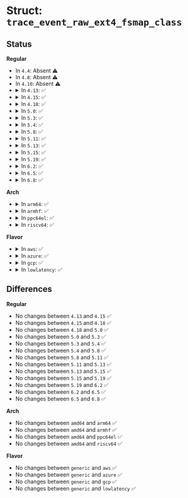 # Struct: <code>trace_event_raw_ext4_fsmap_class</code>

## Status
<b>Regular</b>
<ul>
<li>
In <code>4.4</code>: Absent ⚠️
</li>
<li>
In <code>4.8</code>: Absent ⚠️
</li>
<li>
In <code>4.10</code>: Absent ⚠️
</li>
<li>
<details>
<summary>In <code>4.13</code>: ✅</summary>

```c
struct trace_event_raw_ext4_fsmap_class {
    struct trace_entry ent;
    dev_t dev;
    dev_t keydev;
    u32 agno;
    u64 bno;
    u64 len;
    u64 owner;
    char __data[0];
};
```
</details>
</li>
<li>
<details>
<summary>In <code>4.15</code>: ✅</summary>

```c
struct trace_event_raw_ext4_fsmap_class {
    struct trace_entry ent;
    dev_t dev;
    dev_t keydev;
    u32 agno;
    u64 bno;
    u64 len;
    u64 owner;
    char __data[0];
};
```
</details>
</li>
<li>
<details>
<summary>In <code>4.18</code>: ✅</summary>

```c
struct trace_event_raw_ext4_fsmap_class {
    struct trace_entry ent;
    dev_t dev;
    dev_t keydev;
    u32 agno;
    u64 bno;
    u64 len;
    u64 owner;
    char __data[0];
};
```
</details>
</li>
<li>
<details>
<summary>In <code>5.0</code>: ✅</summary>

```c
struct trace_event_raw_ext4_fsmap_class {
    struct trace_entry ent;
    dev_t dev;
    dev_t keydev;
    u32 agno;
    u64 bno;
    u64 len;
    u64 owner;
    char __data[0];
};
```
</details>
</li>
<li>
<details>
<summary>In <code>5.3</code>: ✅</summary>

```c
struct trace_event_raw_ext4_fsmap_class {
    struct trace_entry ent;
    dev_t dev;
    dev_t keydev;
    u32 agno;
    u64 bno;
    u64 len;
    u64 owner;
    char __data[0];
};
```
</details>
</li>
<li>
<details>
<summary>In <code>5.4</code>: ✅</summary>

```c
struct trace_event_raw_ext4_fsmap_class {
    struct trace_entry ent;
    dev_t dev;
    dev_t keydev;
    u32 agno;
    u64 bno;
    u64 len;
    u64 owner;
    char __data[0];
};
```
</details>
</li>
<li>
<details>
<summary>In <code>5.8</code>: ✅</summary>

```c
struct trace_event_raw_ext4_fsmap_class {
    struct trace_entry ent;
    dev_t dev;
    dev_t keydev;
    u32 agno;
    u64 bno;
    u64 len;
    u64 owner;
    char __data[0];
};
```
</details>
</li>
<li>
<details>
<summary>In <code>5.11</code>: ✅</summary>

```c
struct trace_event_raw_ext4_fsmap_class {
    struct trace_entry ent;
    dev_t dev;
    dev_t keydev;
    u32 agno;
    u64 bno;
    u64 len;
    u64 owner;
    char __data[0];
};
```
</details>
</li>
<li>
<details>
<summary>In <code>5.13</code>: ✅</summary>

```c
struct trace_event_raw_ext4_fsmap_class {
    struct trace_entry ent;
    dev_t dev;
    dev_t keydev;
    u32 agno;
    u64 bno;
    u64 len;
    u64 owner;
    char __data[0];
};
```
</details>
</li>
<li>
<details>
<summary>In <code>5.15</code>: ✅</summary>

```c
struct trace_event_raw_ext4_fsmap_class {
    struct trace_entry ent;
    dev_t dev;
    dev_t keydev;
    u32 agno;
    u64 bno;
    u64 len;
    u64 owner;
    char __data[0];
};
```
</details>
</li>
<li>
<details>
<summary>In <code>5.19</code>: ✅</summary>

```c
struct trace_event_raw_ext4_fsmap_class {
    struct trace_entry ent;
    dev_t dev;
    dev_t keydev;
    u32 agno;
    u64 bno;
    u64 len;
    u64 owner;
    char __data[0];
};
```
</details>
</li>
<li>
<details>
<summary>In <code>6.2</code>: ✅</summary>

```c
struct trace_event_raw_ext4_fsmap_class {
    struct trace_entry ent;
    dev_t dev;
    dev_t keydev;
    u32 agno;
    u64 bno;
    u64 len;
    u64 owner;
    char __data[0];
};
```
</details>
</li>
<li>
<details>
<summary>In <code>6.5</code>: ✅</summary>

```c
struct trace_event_raw_ext4_fsmap_class {
    struct trace_entry ent;
    dev_t dev;
    dev_t keydev;
    u32 agno;
    u64 bno;
    u64 len;
    u64 owner;
    char __data[0];
};
```
</details>
</li>
<li>
<details>
<summary>In <code>6.8</code>: ✅</summary>

```c
struct trace_event_raw_ext4_fsmap_class {
    struct trace_entry ent;
    dev_t dev;
    dev_t keydev;
    u32 agno;
    u64 bno;
    u64 len;
    u64 owner;
    char __data[0];
};
```
</details>
</li>
</ul>
<b>Arch</b>
<ul>
<li>
<details>
<summary>In <code>arm64</code>: ✅</summary>

```c
struct trace_event_raw_ext4_fsmap_class {
    struct trace_entry ent;
    dev_t dev;
    dev_t keydev;
    u32 agno;
    u64 bno;
    u64 len;
    u64 owner;
    char __data[0];
};
```
</details>
</li>
<li>
<details>
<summary>In <code>armhf</code>: ✅</summary>

```c
struct trace_event_raw_ext4_fsmap_class {
    struct trace_entry ent;
    dev_t dev;
    dev_t keydev;
    u32 agno;
    u64 bno;
    u64 len;
    u64 owner;
    char __data[0];
};
```
</details>
</li>
<li>
<details>
<summary>In <code>ppc64el</code>: ✅</summary>

```c
struct trace_event_raw_ext4_fsmap_class {
    struct trace_entry ent;
    dev_t dev;
    dev_t keydev;
    u32 agno;
    u64 bno;
    u64 len;
    u64 owner;
    char __data[0];
};
```
</details>
</li>
<li>
<details>
<summary>In <code>riscv64</code>: ✅</summary>

```c
struct trace_event_raw_ext4_fsmap_class {
    struct trace_entry ent;
    dev_t dev;
    dev_t keydev;
    u32 agno;
    u64 bno;
    u64 len;
    u64 owner;
    char __data[0];
};
```
</details>
</li>
</ul>
<b>Flavor</b>
<ul>
<li>
<details>
<summary>In <code>aws</code>: ✅</summary>

```c
struct trace_event_raw_ext4_fsmap_class {
    struct trace_entry ent;
    dev_t dev;
    dev_t keydev;
    u32 agno;
    u64 bno;
    u64 len;
    u64 owner;
    char __data[0];
};
```
</details>
</li>
<li>
<details>
<summary>In <code>azure</code>: ✅</summary>

```c
struct trace_event_raw_ext4_fsmap_class {
    struct trace_entry ent;
    dev_t dev;
    dev_t keydev;
    u32 agno;
    u64 bno;
    u64 len;
    u64 owner;
    char __data[0];
};
```
</details>
</li>
<li>
<details>
<summary>In <code>gcp</code>: ✅</summary>

```c
struct trace_event_raw_ext4_fsmap_class {
    struct trace_entry ent;
    dev_t dev;
    dev_t keydev;
    u32 agno;
    u64 bno;
    u64 len;
    u64 owner;
    char __data[0];
};
```
</details>
</li>
<li>
<details>
<summary>In <code>lowlatency</code>: ✅</summary>

```c
struct trace_event_raw_ext4_fsmap_class {
    struct trace_entry ent;
    dev_t dev;
    dev_t keydev;
    u32 agno;
    u64 bno;
    u64 len;
    u64 owner;
    char __data[0];
};
```
</details>
</li>
</ul>

## Differences
<b>Regular</b>
<ul>
<li>
No changes between <code>4.13</code> and <code>4.15</code> ✅
</li>
<li>
No changes between <code>4.15</code> and <code>4.18</code> ✅
</li>
<li>
No changes between <code>4.18</code> and <code>5.0</code> ✅
</li>
<li>
No changes between <code>5.0</code> and <code>5.3</code> ✅
</li>
<li>
No changes between <code>5.3</code> and <code>5.4</code> ✅
</li>
<li>
No changes between <code>5.4</code> and <code>5.8</code> ✅
</li>
<li>
No changes between <code>5.8</code> and <code>5.11</code> ✅
</li>
<li>
No changes between <code>5.11</code> and <code>5.13</code> ✅
</li>
<li>
No changes between <code>5.13</code> and <code>5.15</code> ✅
</li>
<li>
No changes between <code>5.15</code> and <code>5.19</code> ✅
</li>
<li>
No changes between <code>5.19</code> and <code>6.2</code> ✅
</li>
<li>
No changes between <code>6.2</code> and <code>6.5</code> ✅
</li>
<li>
No changes between <code>6.5</code> and <code>6.8</code> ✅
</li>
</ul>
<b>Arch</b>
<ul>
<li>
No changes between <code>amd64</code> and <code>arm64</code> ✅
</li>
<li>
No changes between <code>amd64</code> and <code>armhf</code> ✅
</li>
<li>
No changes between <code>amd64</code> and <code>ppc64el</code> ✅
</li>
<li>
No changes between <code>amd64</code> and <code>riscv64</code> ✅
</li>
</ul>
<b>Flavor</b>
<ul>
<li>
No changes between <code>generic</code> and <code>aws</code> ✅
</li>
<li>
No changes between <code>generic</code> and <code>azure</code> ✅
</li>
<li>
No changes between <code>generic</code> and <code>gcp</code> ✅
</li>
<li>
No changes between <code>generic</code> and <code>lowlatency</code> ✅
</li>
</ul>
